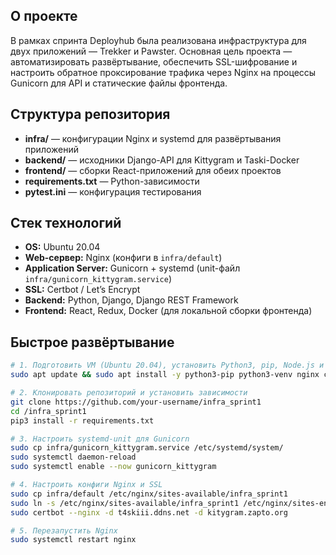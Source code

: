 ## О проекте  
В рамках спринта Deployhub была реализована инфраструктура для двух приложений — Trekker и Pawster. Основная цель проекта — автоматизировать развёртывание, обеспечить SSL-шифрование и настроить обратное проксирование трафика через Nginx на процессы Gunicorn для API и статические файлы фронтенда. 

## Структура репозитория  
- **infra/** — конфигурации Nginx и systemd для развёртывания приложений
- **backend/** — исходники Django-API для Kittygram и Taski-Docker
- **frontend/** — сборки React-приложений для обеих проектов
- **requirements.txt** — Python-зависимости  
- **pytest.ini** — конфигурация тестирования  

## Стек технологий  
- **OS:** Ubuntu 20.04  
- **Web-сервер:** Nginx (конфиги в `infra/default`)  
- **Application Server:** Gunicorn + systemd (unit-файл `infra/gunicorn_kittygram.service`)  
- **SSL:** Certbot / Let’s Encrypt
- **Backend:** Python, Django, Django REST Framework  
- **Frontend:** React, Redux, Docker (для локальной сборки фронтенда)  

## Быстрое развёртывание

```bash
# 1. Подготовить VM (Ubuntu 20.04), установить Python3, pip, Node.js и Docker
sudo apt update && sudo apt install -y python3-pip python3-venv nginx certbot docker.io

# 2. Клонировать репозиторий и установить зависимости
git clone https://github.com/your-username/infra_sprint1
cd /infra_sprint1
pip3 install -r requirements.txt

# 3. Настроить systemd-unit для Gunicorn
sudo cp infra/gunicorn_kittygram.service /etc/systemd/system/
sudo systemctl daemon-reload
sudo systemctl enable --now gunicorn_kittygram

# 4. Настроить конфиги Nginx и SSL
sudo cp infra/default /etc/nginx/sites-available/infra_sprint1
sudo ln -s /etc/nginx/sites-available/infra_sprint1 /etc/nginx/sites-enabled/
sudo certbot --nginx -d t4skiii.ddns.net -d kitygram.zapto.org

# 5. Перезапустить Nginx
sudo systemctl restart nginx
